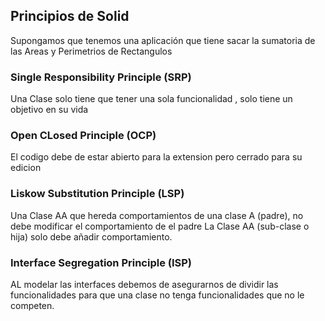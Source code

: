 
## Principios de Solid

Supongamos que tenemos una aplicación que tiene sacar la sumatoria de las Areas y Perimetrios de Rectangulos

### Single Responsibility Principle (SRP)

Una Clase solo tiene que tener una sola funcionalidad , solo tiene un objetivo en su vida

### Open CLosed Principle (OCP)

El codigo debe de estar abierto para la extension pero cerrado para su edicion

### Liskow Substitution Principle (LSP)

Una Clase AA que hereda comportamientos de una clase A (padre), no debe modificar el comportamiento de el padre
La Clase AA (sub-clase o hija) solo debe añadir comportamiento.

### Interface Segregation Principle (ISP)

AL modelar las interfaces debemos de asegurarnos de dividir las funcionalidades para que una clase no tenga funcionalidades
que no le competen.